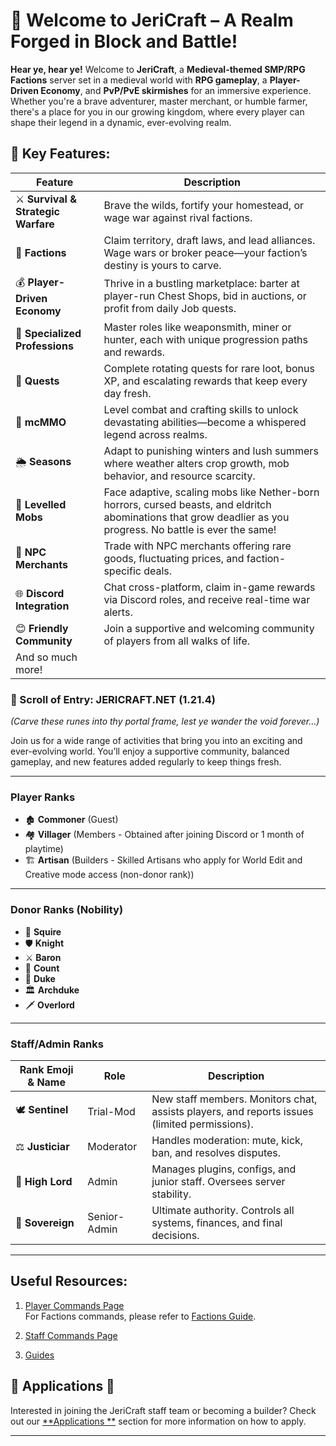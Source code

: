 # 🏹 Welcome to JeriCraft – A Realm Forged in Block and Battle!

**Hear ye, hear ye!** Welcome to **JeriCraft**, a **Medieval-themed SMP/RPG Factions** server set in a medieval world
with **RPG gameplay**, a **Player-Driven Economy**, and **PvP/PvE skirmishes** for an immersive experience. Whether
you're a brave adventurer, master merchant, or humble farmer, there's a place for you in our growing kingdom, where
every player can shape their legend in a dynamic, ever-evolving realm.

## 🔑 Key Features:

| Feature                             | Description                                                                                                                                                    |
|-------------------------------------|----------------------------------------------------------------------------------------------------------------------------------------------------------------|
| ⚔️ **Survival & Strategic Warfare** | Brave the wilds, fortify your homestead, or wage war against rival factions.                                                                                   |
| 🏰 **Factions**                     | Claim territory, draft laws, and lead alliances. Wage wars or broker peace—your faction’s destiny is yours to carve.                                           |
| 💰 **Player-Driven Economy**        | Thrive in a bustling marketplace: barter at player-run Chest Shops, bid in auctions, or profit from daily Job quests.                                          |
| 🔨 **Specialized Professions**      | Master roles like weaponsmith, miner or hunter, each with unique progression paths and rewards.                                                                |
| 📜 **Quests**                       | Complete rotating quests for rare loot, bonus XP, and escalating rewards that keep every day fresh.                                                            |
| 🎯 **mcMMO**                        | Level combat and crafting skills to unlock devastating abilities—become a whispered legend across realms.                                                      |
| 🌦️ **Seasons**                     | Adapt to punishing winters and lush summers where weather alters crop growth, mob behavior, and resource scarcity.                                             |
| 🐉 **Levelled Mobs**                | Face adaptive, scaling mobs like Nether-born horrors, cursed beasts, and eldritch abominations that grow deadlier as you progress. No battle is ever the same! |
| 🏪 **NPC Merchants**                | Trade with NPC merchants offering rare goods, fluctuating prices, and faction-specific deals.                                                                  |
| 🌐 **Discord Integration**          | Chat cross-platform, claim in-game rewards via Discord roles, and receive real-time war alerts.                                                                |
| 😊 **Friendly Community**           | Join a supportive and welcoming community of players from all walks of life.                                                                                   |
| And so much more!                   |

### 📜 Scroll of Entry: JERICRAFT.NET (1.21.4)

_(Carve these runes into thy portal frame, lest ye wander the void forever…)_

Join us for a wide range of activities that bring you into an exciting and ever-evolving world. You’ll enjoy a
supportive community, balanced gameplay, and new features added regularly to keep things fresh.

---

### Player Ranks

- 🏚️ **Commoner** (Guest)
- 🏘️ **Villager** (Members - Obtained after joining Discord or 1 month of playtime)
- 🏗️ **Artisan**  (Builders - Skilled Artisans who apply for World Edit and Creative mode access (non-donor rank))

---

### Donor Ranks (Nobility)

- 📜 **Squire**
- 🛡️ **Knight**
- ⚔️ **Baron**
- 🏹 **Count**
- 🏰 **Duke**
- 🏛️ **Archduke**
- 🗡️ **Overlord**

---

### Staff/Admin Ranks

| Rank Emoji & Name | Role         | Description                                                                                  |  
|-------------------|--------------|----------------------------------------------------------------------------------------------|  
| 🕊️ **Sentinel**  | Trial-Mod    | New staff members. Monitors chat, assists players, and reports issues (limited permissions). |  
| ⚖️ **Justiciar**  | Moderator    | Handles moderation: mute, kick, ban, and resolves disputes.                                  |  
| 🔱 **High Lord**  | Admin        | Manages plugins, configs, and junior staff. Oversees server stability.                       |  
| 👑 **Sovereign**  | Senior-Admin | Ultimate authority. Controls all systems, finances, and final decisions.                     |

---

## Useful Resources:

1. [Player Commands Page](/docs/commands/PLAYER-COMMANDS.md)<br>
For Factions commands, please refer to [Factions Guide](/docs/guides/Factions.md).

2. [Staff Commands Page](/docs/commands/STAFF-COMMANDS.md)

3. [Guides](/docs/guides)

## 📝 Applications 📝

Interested in joining the JeriCraft staff team or becoming a builder? Check out our [**Applications
**](https://github.com/Chalwk/JeriCraftDocs/issues/new/choose) section for more information on how to apply.

---